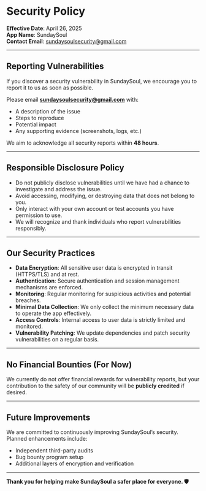 # Security Policy

**Effective Date**: April 26, 2025  
**App Name**: SundaySoul  
**Contact Email**: sundaysoulsecurity@gmail.com

---

## Reporting Vulnerabilities

If you discover a security vulnerability in SundaySoul, we encourage you to report it to us as soon as possible.

Please email **sundaysoulsecurity@gmail.com** with:
- A description of the issue
- Steps to reproduce
- Potential impact
- Any supporting evidence (screenshots, logs, etc.)

We aim to acknowledge all security reports within **48 hours**.

---

## Responsible Disclosure Policy

- Do not publicly disclose vulnerabilities until we have had a chance to investigate and address the issue.
- Avoid accessing, modifying, or destroying data that does not belong to you.
- Only interact with your own account or test accounts you have permission to use.
- We will recognize and thank individuals who report vulnerabilities responsibly.

---

## Our Security Practices

- **Data Encryption**: All sensitive user data is encrypted in transit (HTTPS/TLS) and at rest.
- **Authentication**: Secure authentication and session management mechanisms are enforced.
- **Monitoring**: Regular monitoring for suspicious activities and potential breaches.
- **Minimal Data Collection**: We only collect the minimum necessary data to operate the app effectively.
- **Access Controls**: Internal access to user data is strictly limited and monitored.
- **Vulnerability Patching**: We update dependencies and patch security vulnerabilities on a regular basis.

---

## No Financial Bounties (For Now)

We currently do not offer financial rewards for vulnerability reports, but your contribution to the safety of our community will be **publicly credited** if desired.

---

## Future Improvements

We are committed to continuously improving SundaySoul’s security. Planned enhancements include:
- Independent third-party audits
- Bug bounty program setup
- Additional layers of encryption and verification

---

**Thank you for helping make SundaySoul a safer place for everyone. 🛡️**
